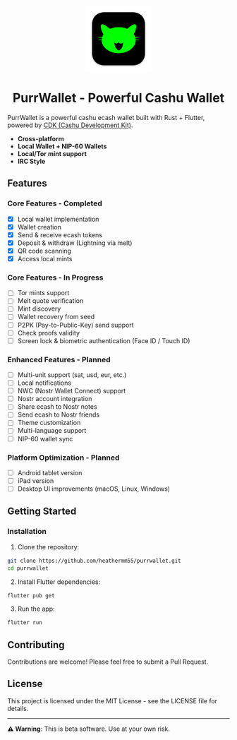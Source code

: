 <p align="center">
  <img src="assets/images/logo-dark.png" alt="PurrWallet Logo" width="150"/>
</p>
<h1 align="center">PurrWallet - Powerful Cashu Wallet</h1>

PurrWallet is a powerful cashu ecash wallet built with Rust + Flutter, powered by [CDK (Cashu Development Kit)](https://github.com/cashubtc/cdk).

- **Cross-platform**
- **Local Wallet + NIP-60 Wallets**
- **Local/Tor mint support**
- **IRC Style**

## Features

### Core Features - Completed
- [x] Local wallet implementation
- [x] Wallet creation
- [x] Send & receive ecash tokens
- [x] Deposit & withdraw (Lightning via melt)
- [x] QR code scanning
- [x] Access local mints

### Core Features - In Progress
- [ ] Tor mints support
- [ ] Melt quote verification
- [ ] Mint discovery
- [ ] Wallet recovery from seed
- [ ] P2PK (Pay-to-Public-Key) send support
- [ ] Check proofs validity
- [ ] Screen lock & biometric authentication (Face ID / Touch ID)

### Enhanced Features - Planned
- [ ] Multi-unit support (sat, usd, eur, etc.)
- [ ] Local notifications
- [ ] NWC (Nostr Wallet Connect) support
- [ ] Nostr account integration
- [ ] Share ecash to Nostr notes
- [ ] Send ecash to Nostr friends
- [ ] Theme customization
- [ ] Multi-language support
- [ ] NIP-60 wallet sync

### Platform Optimization - Planned
- [ ] Android tablet version
- [ ] iPad version
- [ ] Desktop UI improvements (macOS, Linux, Windows)

## Getting Started

### Installation

1. Clone the repository:
```bash
git clone https://github.com/heathermm55/purrwallet.git
cd purrwallet
```

2. Install Flutter dependencies:
```bash
flutter pub get
```

3. Run the app:
```bash
flutter run
```

## Contributing

Contributions are welcome! Please feel free to submit a Pull Request.

## License

This project is licensed under the MIT License - see the LICENSE file for details.

---

**⚠️ Warning**: This is beta software. Use at your own risk.
